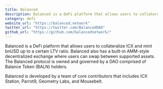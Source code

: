 ```yaml
---
title: Balanced
description: Balanced is a DeFi platform that allows users to collateralize ICX and mint bnUSD up to a certain LTV ratio.
category: defi
website_url: "https://balanced.network"
twitter_url: "https://twitter.com/BalancedDAO"
github_url: "https://github.com/balancednetwork/"
---
```


Balanced is a DeFi platform that allows users to collateralize ICX and mint bnUSD up to a certain LTV ratio. Balanced also has a built-in AMM-style decentralized exchange where users can swap between supported assets. The Balanced protocol is owned and governed by a DAO comprised of Balance Token (BALN) holders.

Balanced is developed by a team of core contributors that includes ICX Station, Parrot9, Geometry Labs, and Mousebelt.
